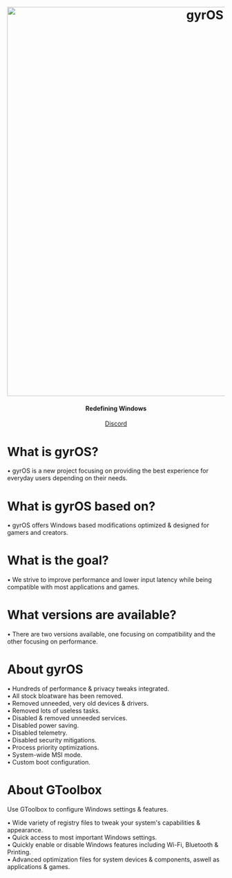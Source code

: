 <h1 align="center">
  <br>
  <a href="https://discord.com/invite/u3ruZyKsWT"><img src="https://i.imgur.com/vbzNUpL.jpg" alt="gyrOS" width="900"></a>
</h1>
<h4 align="center">Redefining Windows</h4>
<p align="center">
<a href="https://discord.com/invite/u3ruZyKsWT" target="_blank">Discord</a>
</p>

# What is gyrOS?
• gyrOS is a new project focusing on providing the best experience for everyday users depending on their needs.

# What is gyrOS based on?
• gyrOS offers Windows based modifications optimized & designed for gamers and creators.

# What is the goal?
• We strive to improve performance and lower input latency while being compatible with most applications and games.

# What versions are available?
• There are two versions available, one focusing on compatibility and the other focusing on performance.

# About gyrOS

• Hundreds of performance & privacy tweaks integrated. <br>
• All stock bloatware has been removed. <br>
• Removed unneeded, very old devices & drivers. <br>
• Removed lots of useless tasks. <br>
• Disabled & removed unneeded services. <br>
• Disabled power saving. <br>
• Disabled telemetry. <br>
• Disabled security mitigations. <br>
• Process priority optimizations. <br>
• System-wide MSI mode. <br>
• Custom boot configuration. <br>

# About GToolbox

Use GToolbox to configure Windows settings & features.

• Wide variety of registry files to tweak your system's capabilities & appearance. <br>
• Quick access to most important Windows settings. <br>
• Quickly enable or disable Windows features including Wi-Fi, Bluetooth & Printing. <br>
• Advanced optimization files for system devices & components, aswell as applications & games. <br>